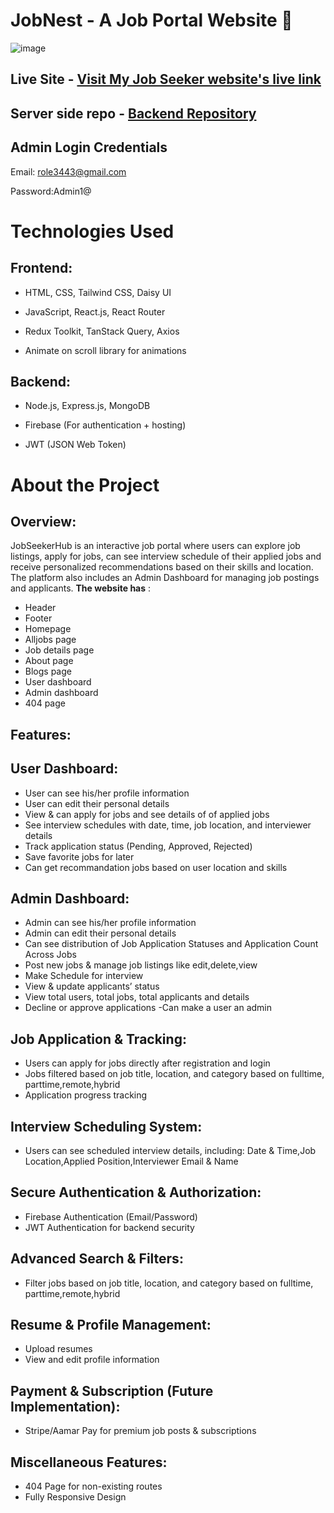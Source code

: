 # JobNest - A Job Portal Website 🏢

![image](https://github.com/user-attachments/assets/326eb54b-3d3d-436c-9d7e-ff5c81a4152e)


## Live Site - [Visit My Job Seeker website's live link](https://job-seeker-e20d7.web.app/)
## Server side repo - [Backend Repository](https://github.com/TanjiinaAkter/job-seeker-server)
 
## Admin Login Credentials
Email: role3443@gmail.com

Password:Admin1@
# Technologies Used
## Frontend:
- HTML, CSS, Tailwind CSS, Daisy UI

- JavaScript, React.js, React Router

- Redux Toolkit, TanStack Query, Axios

- Animate on scroll library for animations

## Backend:
- Node.js, Express.js, MongoDB

- Firebase (For authentication + hosting)

- JWT (JSON Web Token)



# About the Project
## Overview:
JobSeekerHub is an interactive job portal where users can explore job listings, apply for jobs, can see interview schedule of their applied jobs and receive personalized recommendations based on their skills and location. The platform also includes an Admin Dashboard for managing job postings and applicants. **The website has** :

- Header
- Footer
- Homepage
- Alljobs page
- Job details page
- About page
- Blogs page
- User dashboard
- Admin dashboard
- 404 page

## Features:
## User Dashboard:
- User can see his/her profile information
- User can edit their personal details
- View & can apply for jobs and see details of of applied jobs 
- See interview schedules with date, time, job location, and interviewer details
- Track application status (Pending, Approved, Rejected)
- Save favorite jobs for later
- Can get recommandation jobs based on user location and skills

## Admin Dashboard:
- Admin can see his/her profile information
- Admin can edit their personal details
- Can see distribution of Job Application Statuses and Application Count Across Jobs
- Post new jobs & manage job listings like edit,delete,view
- Make Schedule for interview
- View & update applicants’ status
- View total users, total jobs, total applicants and details
- Decline or approve applications
-Can make a user an admin

## Job Application & Tracking:
- Users can apply for jobs directly after registration and login
- Jobs filtered based on job title, location, and category based on fulltime, parttime,remote,hybrid
- Application progress tracking

## Interview Scheduling System:
- Users can see scheduled interview details, including: Date & Time,Job Location,Applied Position,Interviewer Email & Name

## Secure Authentication & Authorization:
- Firebase Authentication (Email/Password)
- JWT Authentication for backend security

## Advanced Search & Filters:
- Filter jobs based on job title, location, and category based on fulltime, parttime,remote,hybrid

## Resume & Profile Management:
- Upload resumes 
- View and edit profile information

## Payment & Subscription (Future Implementation):
- Stripe/Aamar Pay for premium job posts & subscriptions

## Miscellaneous Features:
- 404 Page for non-existing routes
- Fully Responsive Design
